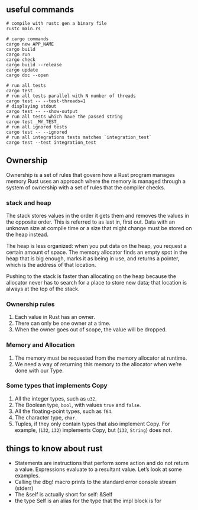 
## useful commands
```shell
# compile with rustc gen a binary file
rustc main.rs

# cargo commands
cargo new APP_NAME
cargo build
cargo run
cargo check
cargo build --release
cargo update
cargo doc --open

# run all tests
cargo test
# run all tests parallel with N number of threads
cargo test -- --test-threads=1
# displaying stdout 
cargo test -- --show-output
# run all tests which have the passed string
cargo test _MY_TEST_
# run all ignored tests
cargo test -- --ignored
# run all integrations tests matches `integration_test` 
cargo test --test integration_test
```

## Ownership
Ownership is a set of rules that govern how a Rust program manages memory
Rust uses an approach where the memory is managed through a system of ownership with a set of rules that the compiler checks.

### stack and heap
The stack stores values in the order it gets them and removes the values in the opposite order. This is referred to as last in, first out.
Data with an unknown size at compile time or a size that might change must be stored on the heap instead.

The heap is less organized: when you put data on the heap, you request a certain amount of space. 
The memory allocator finds an empty spot in the heap that is big enough, marks it as being in use, and returns a pointer, which is the address of that location.

Pushing to the stack is faster than allocating on the heap because the allocator never has to search for a place to store new data; that location is always at the top of the stack.

### Ownership rules
1. Each value in Rust has an owner.
2. There can only be one owner at a time.
3. When the owner goes out of scope, the value will be dropped.

### Memory and Allocation

1. The memory must be requested from the memory allocator at runtime.
2. We need a way of returning this memory to the allocator when we’re done with our Type.

### Some types that implements Copy
1. All the integer types, such as `u32`.
2. The Boolean type, `bool`, with values `true` and `false`.
3. All the floating-point types, such as `f64`.
4. The character type, `char`.
5. Tuples, if they only contain types that also implement Copy. For example, (`i32`, `i32`) implements Copy, but (`i32`, `String`) does not.

## things to know about rust

* Statements are instructions that perform some action and do not return a value.
  Expressions evaluate to a resultant value. Let’s look at some examples.
* Calling the dbg! macro prints to the standard error console stream (stderr) 
* The &self is actually short for self: &Self
* the type Self is an alias for the type that the impl block is for